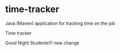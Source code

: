 # time-tracker
Java (Maven) application for tracking time on the job

Time tracker

Good Night Students!!!
new change
